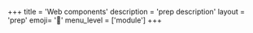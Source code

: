 +++
title = 'Web components'
description = 'prep description'
layout = 'prep'
emoji= '🎁'
menu_level = ['module']
+++
